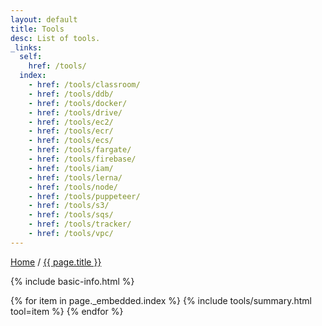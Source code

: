 ```yaml
---
layout: default
title: Tools
desc: List of tools.
_links:
  self:
    href: /tools/
  index:
    - href: /tools/classroom/
    - href: /tools/ddb/
    - href: /tools/docker/
    - href: /tools/drive/
    - href: /tools/ec2/
    - href: /tools/ecr/
    - href: /tools/ecs/
    - href: /tools/fargate/
    - href: /tools/firebase/
    - href: /tools/iam/
    - href: /tools/lerna/
    - href: /tools/node/
    - href: /tools/puppeteer/
    - href: /tools/s3/
    - href: /tools/sqs/
    - href: /tools/tracker/
    - href: /tools/vpc/
---
```


<a href="{{ site.url }}">Home</a> / <a href="{{ page.url }}">{{ page.title }}</a>

{% include basic-info.html %}

{% for item in page._embedded.index %}
{% include tools/summary.html tool=item %}
{% endfor %}
